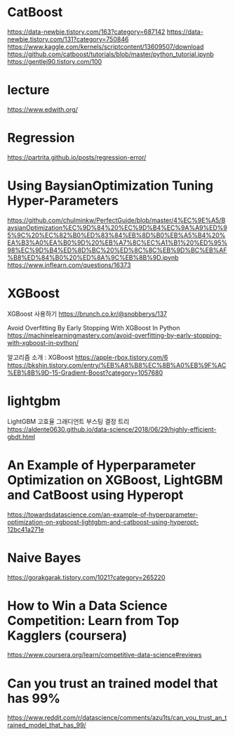 # CatBoost
https://data-newbie.tistory.com/163?category=687142
https://data-newbie.tistory.com/131?category=750846
https://www.kaggle.com/kernels/scriptcontent/13609507/download
https://github.com/catboost/tutorials/blob/master/python_tutorial.ipynb
https://gentlej90.tistory.com/100

# lecture 
https://www.edwith.org/

# Regression
https://partrita.github.io/posts/regression-error/

# Using BaysianOptimization Tuning Hyper-Parameters
https://github.com/chulminkw/PerfectGuide/blob/master/4%EC%9E%A5/BaysianOptimization%EC%9D%84%20%EC%9D%B4%EC%9A%A9%ED%95%9C%20%EC%82%B0%ED%83%84%EB%8D%B0%EB%A5%B4%20%EA%B3%A0%EA%B0%9D%20%EB%A7%8C%EC%A1%B1%20%ED%95%98%EC%9D%B4%ED%8D%BC%20%ED%8C%8C%EB%9D%BC%EB%AF%B8%ED%84%B0%20%ED%8A%9C%EB%8B%9D.ipynb
https://www.inflearn.com/questions/16373

# XGBoost
XGBoost 사용하기
https://brunch.co.kr/@snobberys/137

Avoid Overfitting By Early Stopping With XGBoost In Python
https://machinelearningmastery.com/avoid-overfitting-by-early-stopping-with-xgboost-in-python/

알고리즘 소개 : XGBoost
https://apple-rbox.tistory.com/6
https://bkshin.tistory.com/entry/%EB%A8%B8%EC%8B%A0%EB%9F%AC%EB%8B%9D-15-Gradient-Boost?category=1057680

# lightgbm
LightGBM 고효율 그래디언트 부스팅 결정 트리
https://aldente0630.github.io/data-science/2018/06/29/highly-efficient-gbdt.html

# An Example of Hyperparameter Optimization on XGBoost, LightGBM and CatBoost using Hyperopt
https://towardsdatascience.com/an-example-of-hyperparameter-optimization-on-xgboost-lightgbm-and-catboost-using-hyperopt-12bc41a271e

# Naive Bayes
https://gorakgarak.tistory.com/1021?category=265220

# How to Win a Data Science Competition: Learn from Top Kagglers (coursera)
https://www.coursera.org/learn/competitive-data-science#reviews

# Can you trust an trained model that has 99%
https://www.reddit.com/r/datascience/comments/azu1ts/can_you_trust_an_trained_model_that_has_99/